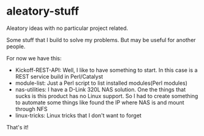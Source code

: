 # aleatory-stuff

Aleatory ideas with no particular project related.

Some stuff that I build to solve my problems. But may be useful for another people.

For now we have this:

* Kickoff-REST-API: Well, I like to have something to start. In this case is a REST service build in Perl/Catalyst
* module-list: Just a Perl script to list installed modules(Perl modules)
* nas-utilities: I have a D-Link 320L NAS solution. One the things that sucks is this product has no Linux support.
                     So I had to create something to automate some things like found the IP where NAS is and mount through NFS
* linux-tricks: Linux tricks that I don't want to forget

That's it!
